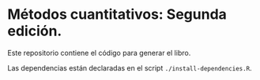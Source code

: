 # Métodos cuantitativos: Segunda edición.

Este repositorio contiene el código para generar el libro. 

Las dependencias están declaradas en el script `./install-dependencies.R`.
